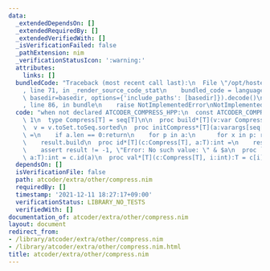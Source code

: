 ```yaml
---
data:
  _extendedDependsOn: []
  _extendedRequiredBy: []
  _extendedVerifiedWith: []
  _isVerificationFailed: false
  _pathExtension: nim
  _verificationStatusIcon: ':warning:'
  attributes:
    links: []
  bundledCode: "Traceback (most recent call last):\n  File \"/opt/hostedtoolcache/Python/3.10.4/x64/lib/python3.10/site-packages/onlinejudge_verify/documentation/build.py\"\
    , line 71, in _render_source_code_stat\n    bundled_code = language.bundle(stat.path,\
    \ basedir=basedir, options={'include_paths': [basedir]}).decode()\n  File \"/opt/hostedtoolcache/Python/3.10.4/x64/lib/python3.10/site-packages/onlinejudge_verify/languages/nim.py\"\
    , line 86, in bundle\n    raise NotImplementedError\nNotImplementedError\n"
  code: "when not declared ATCODER_COMPRESS_HPP:\n  const ATCODER_COMPRESS_HPP* =\
    \ 1\n  type Compress[T] = seq[T]\n\n  proc build*[T](v:var Compress[T]) =\n  \
    \  v = v.toSet.toSeq.sorted\n  proc initCompress*[T](a:varargs[seq[T]]):Compress[T]\
    \ =\n    if a.len == 0:return\n    for p in a:\n      for x in p: result.add(x)\n\
    \    result.build\n  proc id*[T](c:Compress[T], a:T):int =\n    result = c.binarySearch(a)\n\
    \    assert result != -1, \"Error: No such value: \" & $a\n  proc `{}`*[T](c:Compress[T],\
    \ a:T):int = c.id(a)\n  proc val*[T](c:Compress[T], i:int):T = c[i]\n"
  dependsOn: []
  isVerificationFile: false
  path: atcoder/extra/other/compress.nim
  requiredBy: []
  timestamp: '2021-12-11 18:27:17+09:00'
  verificationStatus: LIBRARY_NO_TESTS
  verifiedWith: []
documentation_of: atcoder/extra/other/compress.nim
layout: document
redirect_from:
- /library/atcoder/extra/other/compress.nim
- /library/atcoder/extra/other/compress.nim.html
title: atcoder/extra/other/compress.nim
---
```

